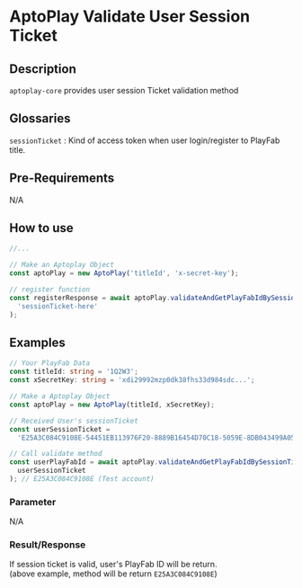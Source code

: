 # AptoPlay Validate User Session Ticket

## Description

`aptoplay-core` provides user session Ticket validation method

## Glossaries

`sessionTicket` : Kind of access token when user login/register to PlayFab title.

## Pre-Requirements

N/A

## How to use

```typescript
//...

// Make an Aptoplay Object
const aptoPlay = new AptoPlay('titleId', 'x-secret-key');

// register function
const registerResponse = await aptoPlay.validateAndGetPlayFabIdBySessionTicket(
  'sessionTicket-here'
);
```

## Examples

```typescript
// Your PlayFab Data
const titleId: string = '1Q2W3';
const xSecretKey: string = 'xdi29992mzp0dk38fhs33d984sdc...';

// Make a Aptoplay Object
const aptoPlay = new AptoPlay(titleId, xSecretKey);

// Received User's sessionTicket
const userSessionTicket =
  'E25A3C084C9108E-54451EB113976F20-8889B16454D70C18-5059E-8DB043499A05B39-UAGtR87fTAYmpZy2C0MUieqTPm7ngJcNUDgZH7b0pHE=';

// Call validate method
const userPlayFabId = await aptoPlay.validateAndGetPlayFabIdBySessionTicket(
  userSessionTicket
); // E25A3C084C9108E (Test account)
```

### Parameter

N/A

### Result/Response

If session ticket is valid, user's PlayFab ID will be return.  
(above example, method will be return `E25A3C084C9108E`)
